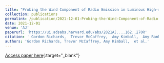 ```yaml
---
title: "Probing the Wind Component of Radio Emission in Luminous High-redshift Quasars"
collection: publications
permalink: /publication/2021-12-01-Probing-the-Wind-Component-of-Radio-Emission-in-Luminous-High-redshift-Quasars
date: 2021-12-01
venue: 'AJ'
paperurl: 'https://ui.adsabs.harvard.edu/abs/2021AJ....162..270R'
citation: ' Gordon Richards,  Trevor McCaffrey,  Amy Kimball,  Amy Rankine,  James Matthews,  Paul Hewett,  Angelica Rivera, &quot;Probing the Wind Component of Radio Emission in Luminous High-redshift Quasars.&quot; AJ, 2021.'
authors: 'Gordon Richards, Trevor McCaffrey, Amy Kimball,  et al.'
---
```

[Access paper here](https://ui.adsabs.harvard.edu/abs/2021AJ....162..270R){:target="_blank"}
